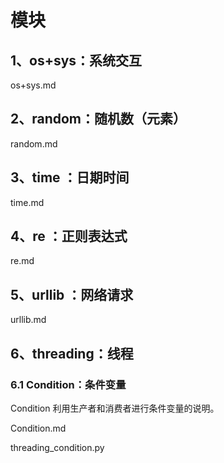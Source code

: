 # 模块

## 1、os+sys：系统交互

os+sys.md

## 2、random：随机数（元素）

random.md

## 3、time ：日期时间

time.md

## 4、re ：正则表达式

re.md

## 5、urllib ：网络请求

urllib.md

## 6、threading：线程

### 6.1 Condition：条件变量

Condition 利用生产者和消费者进行条件变量的说明。 

Condition.md

threading_condition.py




